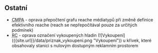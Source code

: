 ﻿---
categories: [fenix]
layout: fenix
---


## Ostatní
<ul>
	<li>
		<abbr title="Crossmediální postanalýza">CMPA</abbr> - oprava přepočtení grafu reache médiatypů při změně definice efektivního reache (reach se nepřepočítával pouze za určitých podmínek)
	</li>
	<li>
		<abbr title="Reachové křivky">RC</abbr> - oprava označení vykoupených hladin (![Vykoupení]({{site.url}}/data/priznak_vykoupeni.png "Vykoupení")) u křivek, které obsahovaly stanici s nulovým dostupným reklamním prostorem
	</li>
</ul>
